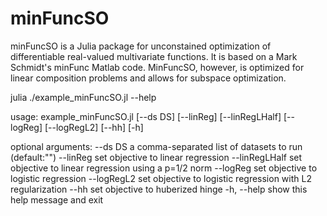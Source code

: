 # minFuncSO

minFuncSO is a Julia package for unconstained optimization of differentiable real-valued multivariate functions. It is based on a Mark Schmidt's minFunc Matlab code. MinFuncSO, however, is optimized for linear composition problems and allows for subspace optimization.

julia ./example_minFuncSO.jl --help

usage: example_minFuncSO.jl [--ds DS] [--linReg] [--linRegLHalf]
                        [--logReg] [--logRegL2] [--hh] [-h]

optional arguments:
  --ds DS        a comma-separated list of datasets to run (default:"")
  --linReg       set objective to linear regression
  --linRegLHalf  set objective to linear regression using a p=1/2 norm
  --logReg       set objective to logistic regression
  --logRegL2     set objective to logistic regression with L2 regularization
  --hh           set objective to huberized hinge
  -h, --help     show this help message and exit
